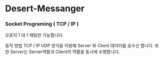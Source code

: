 # Desert-Messanger
### Socket Programing ( TCP / IP )
오로지 1 대 1 채팅만 가능합니다.


동작 방법
TCP / IP 
UDP 방식을 이용해 
Server 와 Client 데이터를 송수신 합니다.
또한 Server는 Server역활과 Client의 역활을 동시에 수행합니다.


